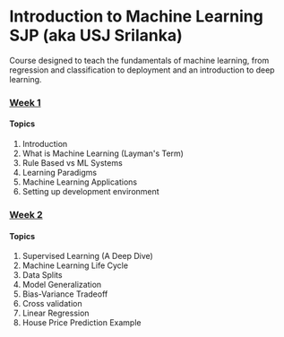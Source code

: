 # Introduction to Machine Learning SJP (aka USJ Srilanka)

Course designed to teach the fundamentals of machine learning, from regression and classification to deployment and an introduction to deep learning.


### [Week 1](./week_01/)

#### Topics

1. Introduction
2. What is Machine Learning (Layman's Term)
3. Rule Based vs ML Systems
4. Learning Paradigms
5. Machine Learning Applications
6. Setting up development environment


### [Week 2](/week_02/)

#### Topics

1. Supervised Learning (A Deep Dive)
2. Machine Learning Life Cycle
3. Data Splits
4. Model Generalization
5. Bias-Variance Tradeoff
6. Cross validation
7. Linear Regression
8. House Price Prediction Example
